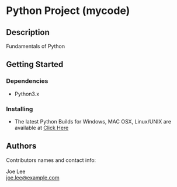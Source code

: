 # Python Project (mycode)

## Description

Fundamentals of Python 

## Getting Started

### Dependencies

* Python3.x 

### Installing

* The latest Python Builds for Windows, MAC OSX, Linux/UNIX are available at [Click Here](https://www.python.org/downloads/)

## Authors

Contributors names and contact info:

  Joe Lee  
  joe.lee@example.com

